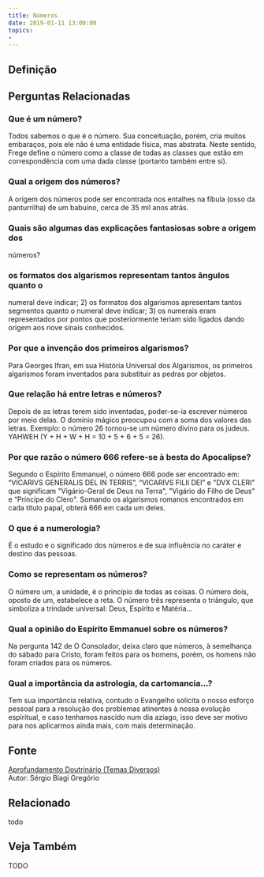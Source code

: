 ```yaml
---
title: Números
date: 2019-01-11 13:00:00
topics: 
- 
---
```


## Definição


## Perguntas Relacionadas

### Que é um número?
Todos sabemos o que é o número. Sua conceituação, porém, cria muitos
embaraços, pois ele não é uma entidade física, mas abstrata. Neste
sentido, Frege define o número como a classe de todas as classes que
estão em correspondência com uma dada classe (portanto também entre si).
### Qual a origem dos números?
A origem dos números pode ser encontrada nos entalhes na fíbula (osso da
panturrilha) de um babuíno, cerca de 35 mil anos atrás.
### Quais são algumas das explicações fantasiosas sobre a origem dos
números?
### os formatos dos algarismos representam tantos ângulos quanto o
numeral deve indicar; 2) os formatos dos algarismos apresentam tantos
segmentos quanto o numeral deve indicar; 3) os numerais eram
representados por pontos que posteriormente teriam sido ligados dando
origem aos nove sinais conhecidos.
### Por que a invenção dos primeiros algarismos?
Para Georges Ifran, em sua História Universal dos Algarismos, os
primeiros algarismos foram inventados para substituir as pedras por
objetos.
### Que relação há entre letras e números?
Depois de as letras terem sido inventadas, poder-se-ia escrever números
por meio delas. O domínio mágico preocupou com a soma dos valores das
letras. Exemplo: o número 26 tornou-se um número divino para os judeus.
YAHWEH (Y + H + W + H = 10 + 5 + 6 + 5 = 26).
### Por que razão o número 666 refere-se à besta do Apocalipse?
Segundo o Espírito Emmanuel, o número 666 pode ser encontrado em:
“VICARIVS GENERALIS DEL IN TERRIS”, “VICARIVS FILII DEI” e "DVX CLERI"
que significam "Vigário-Geral de Deus na Terra", "Vigário do Filho de
Deus" e “Príncipe do Clero". Somando os algarismos romanos encontrados
em cada título papal, obterá 666 em cada um deles.
### O que é a numerologia?
É o estudo e o significado dos números e de sua influência no caráter e
destino das pessoas.
### Como se representam os números?
O número um, a unidade, é o princípio de todas as coisas. O número
dois, oposto de um, estabelece a reta. O número três representa o
triângulo, que simboliza a trindade universal: Deus, Espírito e
Matéria...
### Qual a opinião do Espírito Emmanuel sobre os números?
Na pergunta 142 de O Consolador, deixa claro que números, à semelhança
do sábado para Cristo, foram feitos para os homens, porém, os homens não
foram criados para os números.
### Qual a importância da astrologia, da cartomancia...?
Tem sua importância relativa, contudo o Evangelho solicita o nosso
esforço pessoal para a resolução dos problemas atinentes à nossa
evolução espiritual, e caso tenhamos nascido num dia aziago, isso deve
ser motivo para nos aplicarmos ainda mais, com mais determinação.



## Fonte
[Aprofundamento Doutrinário (Temas Diversos)](https://sites.google.com/view/aprofundamentodoutrinario/números)  
Autor: Sérgio Biagi Gregório



## Relacionado
todo

## Veja Também
TODO


